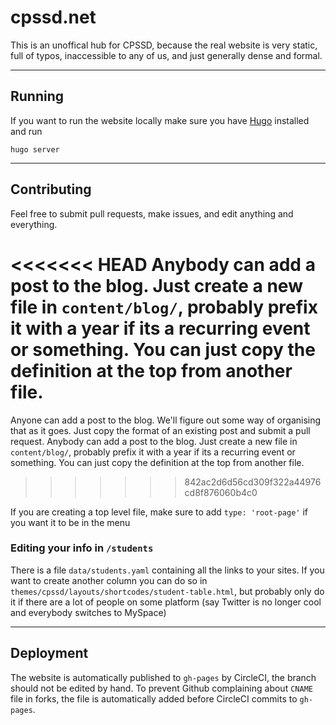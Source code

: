 # cpssd.net


This is an unoffical hub for CPSSD, because the real website is very static,
full of typos, inaccessible to any of us, and just generally dense and formal.

---

## Running

If you want to run the website locally make sure you have [Hugo][1] installed
and run
```
hugo server
```

[1]: https://gohugo.io

---

## Contributing

Feel free to submit pull requests, make issues, and edit anything and everything.

<<<<<<< HEAD
Anybody can add a post to the blog. Just create a new file in `content/blog/`,
probably prefix it with a year if its a recurring event or something. You can
just copy the definition at the top from another file.
=======
Anyone can add a post to the blog. We'll figure out some way of organising that
as it goes. Just copy the format of an existing post and submit a pull
request. Anybody can add a post to the blog. Just create a new file in
`content/blog/`, probably prefix it with a year if its a recurring event or
something. You can just copy the definition at the top from another file.
>>>>>>> 842ac2d6d56cd309f322a44976cd8f876060b4c0

If you are creating a top level file, make sure to add `type: 'root-page'` if
you want it to be in the menu

### Editing your info in `/students`

There is a file `data/students.yaml` containing all the links to your sites.
If you want to create another column you can do so in
`themes/cpssd/layouts/shortcodes/student-table.html`, but probably only do it
if there are a lot of people on some platform (say Twitter is no longer cool
and everybody switches to MySpace)

---

## Deployment

The website is automatically published to `gh-pages` by CircleCI, the branch
should not be edited by hand. To prevent Github complaining about `CNAME` file
in forks, the file is automatically added before CircleCI commits to `gh-pages`.
